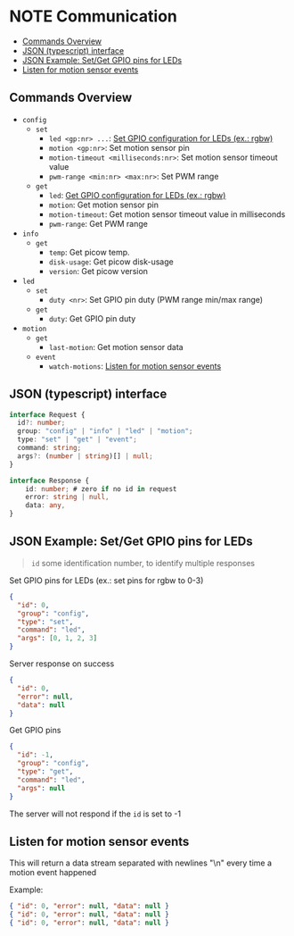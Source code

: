 # NOTE Communication

<!-- vscode-markdown-toc -->

- [Commands Overview](#CommandsOverview)
- [JSON (typescript) interface](#JSONtypescriptinterface)
- [JSON Example: Set/Get GPIO pins for LEDs](#JSONExample:SetGetGPIOpinsforLEDs)
- [Listen for motion sensor events](#Listenformotionsensorevents)

<!-- vscode-markdown-toc-config
	numbering=false
	autoSave=true
	/vscode-markdown-toc-config -->
<!-- /vscode-markdown-toc -->

## <a name='CommandsOverview'></a>Commands Overview

- `config`
  - `set`
    - `led <gp:nr> ...`: [Set GPIO configuration for LEDs (ex.: rgbw)](#SetGPIOpinsforLEDs)
    - `motion <gp:nr>`: Set motion sensor pin
    - `motion-timeout <milliseconds:nr>`: Set motion sensor timeout value
    - `pwm-range <min:nr> <max:nr>`: Set PWM range
  - `get`
    - `led`: [Get GPIO configuration for LEDs (ex.: rgbw)](#GetGPIOpinsforLEDs)
    - `motion`: Get motion sensor pin
    - `motion-timeout`: Get motion sensor timeout value in milliseconds
    - `pwm-range`: Get PWM range
- `info`
  - `get`
    - `temp`: Get picow temp.
    - `disk-usage`: Get picow disk-usage
    - `version`: Get picow version
- `led`
  - `set`
    - `duty <nr>`: Set GPIO pin duty (PWM range min/max range)
  - `get`
    - `duty`: Get GPIO pin duty
- `motion`
  - `get`
    - `last-motion`: Get motion sensor data
  - `event`
    - `watch-motions`: [Listen for motion sensor events](#Listenformotionsensorevents)

## <a name='JSONtypescriptinterface'></a>JSON (typescript) interface

```typescript
interface Request {
  id?: number;
  group: "config" | "info" | "led" | "motion";
  type: "set" | "get" | "event";
  command: string;
  args?: (number | string)[] | null;
}

interface Response {
    id: number; # zero if no id in request
    error: string | null,
    data: any,
}
```

## <a name='JSONExample:SetGetGPIOpinsforLEDs'></a>JSON Example: Set/Get GPIO pins for LEDs

> `id` some identification number, to identify multiple responses

<a name="SetGPIOpinsforLEDs"></a>Set GPIO pins for LEDs (ex.: set pins for rgbw to 0-3)

```json
{
  "id": 0,
  "group": "config",
  "type": "set",
  "command": "led",
  "args": [0, 1, 2, 3]
}
```

Server response on success

```json
{
  "id": 0,
  "error": null,
  "data": null
}
```

<a name="GetGPIOpinsforLEDs"></a>Get GPIO pins

```json
{
  "id": -1,
  "group": "config",
  "type": "get",
  "command": "led",
  "args": null
}
```

The server will not respond if the `id` is set to -1

## <a name='Listenformotionsensorevents'></a>Listen for motion sensor events

This will return a data stream separated with newlines "\\n" every time a motion event happened

Example:

```json
{ "id": 0, "error": null, "data": null }
{ "id": 0, "error": null, "data": null }
{ "id": 0, "error": null, "data": null }
```
